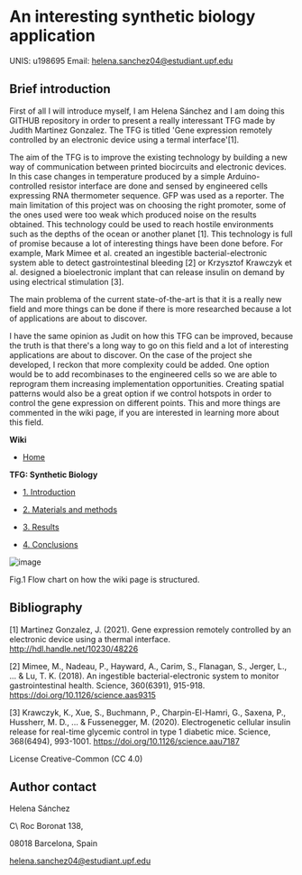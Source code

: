 # An interesting synthetic biology application
UNIS: u198695 
Email: helena.sanchez04@estudiant.upf.edu
## Brief introduction
First of all I will introduce myself, I am Helena Sánchez and I am doing this GITHUB repository in order to present a really interessant TFG made by Judith Martinez Gonzalez. The TFG is titled 'Gene expression remotely controlled by an electronic device using a termal interface'[1].

The aim of the TFG is to improve the existing technology by building a new way of communication between printed biocircuits and electronic devices. In this case changes in temperature produced by a simple Arduino-controlled resistor interface are done and sensed by engineered cells expressing RNA thermometer sequence. GFP was used as a reporter.
The main limitation of this project was on choosing the right promoter, some of the ones used were too weak which produced noise on the results obtained.
This technology could be used to reach hostile environments such as the depths of the ocean or another planet [1].
This technology is full of promise because a lot of interesting things have been done before. For example, Mark Mimee et al. created an ingestible bacterial-electronic system able to detect gastrointestinal bleeding [2] or Krzysztof Krawczyk et al. designed a bioelectronic implant that can release insulin on demand by using electrical stimulation [3].

The main problema of the current state-of-the-art is that it is a really new field and more things can be done if there is more researched because a lot of applications are about to discover.

I have the same opinion as Judit on how this TFG can be improved, because the truth is that there's a long way to go on this field and a lot of interesting applications are about to discover. On the case of the project she developed, I reckon that more complexity could be added. One option would be to add recombinases to the engineered cells so we are able to reprogram them increasing implementation opportunities. Creating spatial patterns would also be a great option if we control hotspots in order to control the gene expression on different points. This and more things are commented in the wiki page, if you are interested in learning more about this field.

**Wiki**
* [Home](https://github.com/helena-513/An-interesting-synthetic-biology-application/wiki)

**TFG: Synthetic Biology**

* [1. Introduction](https://github.com/helena-513/An-interesting-synthetic-biology-application/wiki/1.-Introduction)

* [2. Materials and methods](https://github.com/helena-513/An-interesting-synthetic-biology-application/wiki/2.-Materials-and-methods)

* [3. Results](https://github.com/helena-513/An-interesting-synthetic-biology-application/wiki/3.-Results)

* [4. Conclusions](https://github.com/helena-513/An-interesting-synthetic-biology-application/wiki/4.-Conclusions)

![image](https://github.com/helena-513/An-interesting-synthetic-biology-application/assets/123157886/c4863897-e3e4-44da-868a-77c30ef4944f)

Fig.1 Flow chart on how the wiki page is structured.




## Bibliography

[1] Martinez Gonzalez, J. (2021). Gene expression remotely controlled by an electronic device using a thermal interface. http://hdl.handle.net/10230/48226

[2] Mimee, M., Nadeau, P., Hayward, A., Carim, S., Flanagan, S., Jerger, L., ... & Lu, T. K. (2018). An ingestible bacterial-electronic system to monitor gastrointestinal health. Science, 360(6391), 915-918. https://doi.org/10.1126/science.aas9315

[3] Krawczyk, K., Xue, S., Buchmann, P., Charpin-El-Hamri, G., Saxena, P., Hussherr, M. D., ... & Fussenegger, M. (2020). Electrogenetic cellular insulin release for real-time glycemic control in type 1 diabetic mice. Science, 368(6494), 993-1001. https://doi.org/10.1126/science.aau7187

License Creative-Common (CC 4.0)

## Author contact
Helena Sánchez

C\ Roc Boronat 138,

08018 Barcelona, Spain

helena.sanchez04@estudiant.upf.edu
